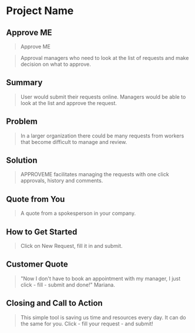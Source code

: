# Project Name #

<!--
> This material was originally posted [here](http://www.quora.com/What-is-Amazons-approach-to-product-development-and-product-management). It is reproduced here for posterities sake.

There is an approach called "working backwards" that is widely used at Amazon. They work backwards from the customer, rather than starting with an idea for a product and trying to bolt customers onto it. While working backwards can be applied to any specific product decision, using this approach is especially important when developing new products or features.

For new initiatives a product manager typically starts by writing an internal press release announcing the finished product. The target audience for the press release is the new/updated product's customers, which can be retail customers or internal users of a tool or technology. Internal press releases are centered around the customer problem, how current solutions (internal or external) fail, and how the new product will blow away existing solutions.

If the benefits listed don't sound very interesting or exciting to customers, then perhaps they're not (and shouldn't be built). Instead, the product manager should keep iterating on the press release until they've come up with benefits that actually sound like benefits. Iterating on a press release is a lot less expensive than iterating on the product itself (and quicker!).

If the press release is more than a page and a half, it is probably too long. Keep it simple. 3-4 sentences for most paragraphs. Cut out the fat. Don't make it into a spec. You can accompany the press release with a FAQ that answers all of the other business or execution questions so the press release can stay focused on what the customer gets. My rule of thumb is that if the press release is hard to write, then the product is probably going to suck. Keep working at it until the outline for each paragraph flows.

Oh, and I also like to write press-releases in what I call "Oprah-speak" for mainstream consumer products. Imagine you're sitting on Oprah's couch and have just explained the product to her, and then you listen as she explains it to her audience. That's "Oprah-speak", not "Geek-speak".

Once the project moves into development, the press release can be used as a touchstone; a guiding light. The product team can ask themselves, "Are we building what is in the press release?" If they find they're spending time building things that aren't in the press release (overbuilding), they need to ask themselves why. This keeps product development focused on achieving the customer benefits and not building extraneous stuff that takes longer to build, takes resources to maintain, and doesn't provide real customer benefit (at least not enough to warrant inclusion in the press release).
 -->

## Approve ME ##
  <!-- > Name the product in a way the reader (i.e. your target customers) will understand. -->
  > Approve ME
<!-- ## Sub-Heading ## -->
  <!-- > Describe who the market for the product is and what benefit they get. One sentence only underneath the title. -->
  > Approval managers who need to look at the list of requests and make decision on what to approve.

## Summary ##
  <!-- > Give a summary of the product and the benefit. Assume the reader will not read anything else so make this paragraph good. -->
  > User would submit their requests online. Managers would be able to look at the list and approve the request.

## Problem ##
  <!-- > Describe the problem your product solves. -->
  > In a larger organization there could be many requests from workers that become difficult to manage and review.  

## Solution ##
  <!-- > Describe how your product elegantly solves the problem. -->
  > APPROVEME facilitates managing the requests with one click approvals, history and comments.

## Quote from You ##
  > A quote from a spokesperson in your company.

## How to Get Started ##
  <!-- > Describe how easy it is to get started. -->
  > Click on New Request, fill it in and submit.

## Customer Quote ##
  <!-- > Provide a quote from a hypothetical customer that describes how they experienced the benefit. -->
  > "Now I don't have to book an appointment with my manager, I just click - fill - submit and done!" Mariana.

## Closing and Call to Action ##
  <!-- > Wrap it up and give pointers where the reader should go next. -->
  > This simple tool is saving us time and resources every day.
  It can do the same for you.
  Click <here> - fill your request - and submit!

